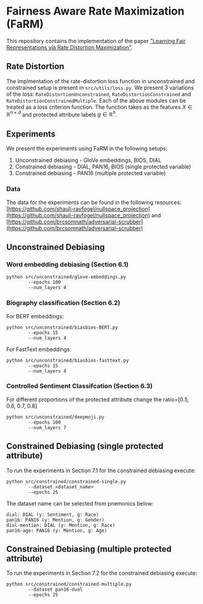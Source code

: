 # Fairness Aware Rate Maximization (FaRM)

This repository contains the implementation of the paper ["Learning Fair Representations via Rate Distortion Maximization"]().

## Rate Distortion

The implmentation of the rate-distortion loss function in unconstrained and constrained setup is present in `src/utils/loss.py`. We present 3 variations of the loss: `RateDistortionUnconstrained`, `RateDistortionConstrained` and `RateDistortionConstrainedMultiple`. Each of the above modules can be treated as a loss criterion function. The function takes as the features $X \in \mathbb{R}^{n \times d}$ and protected attribute labels $g \in \mathbb{R}^{n}$.


## Experiments

We present the experiments using FaRM in the following setups:

1. Unconstrained debiasing - GloVe embeddings, BIOS, DIAL
2. Constrained debiasing - DIAL, PAN16, BIOS (single protected variable)
3. Constrained debiasing - PAN16 (multiple protected variable)

### Data
The data for the experiments can be found in the following resources: [https://github.com/shauli-ravfogel/nullspace_projection](https://github.com/shauli-ravfogel/nullspace_projection) and [https://github.com/brcsomnath/adversarial-scrubber](https://github.com/brcsomnath/adversarial-scrubber)


## Unconstrained Debiasing
### Word embedding debiasing (Section 6.1)

```
python src/unconstrained/glove-embeddings.py
        --epochs 100
        --num_layers 4
```

### Biography classification (Section 6.2)

For BERT embeddings:
```
python src/unconstrained/biasbios-BERT.py
        --epochs 15
        --num_layers 4
```

For FastText embeddings:
```
python src/unconstrained/biasbios-fasttext.py
        --epochs 15
        --num_layers 4
```

### Controlled Sentiment Classifcation (Section 6.3)

For different proportions of the protected attribute change the ratio=[0.5, 0.6, 0.7, 0.8]
```
python src/unconstrained/deepmoji.py
        --epochs 100
        --num_layers 7
```

## Constrained Debiasing (single protected attribute)
To run the experiments in Section 7.1 for the constrained debiasing execute:

```
python src/constrained/constrained-single.py
        --dataset <dataset_name>
        --epochs 25
```

The dataset name can be selected from pnemonics below:
```
dial: DIAL (y: Sentiment, g: Race)
pan16: PAN16 (y: Mention, g: Gender)
dial-mention: DIAL (y: Mention, g: Race)
pan16-age: PAN16 (y: Mention, g: Age)
```

## Constrained Debiasing (multiple protected attribute)
To run the experiments in Section 7.2 for the constrained debiasing execute:

```
python src/constrained/constrained-multiple.py
        --dataset pan16-dual
        --epochs 25
```